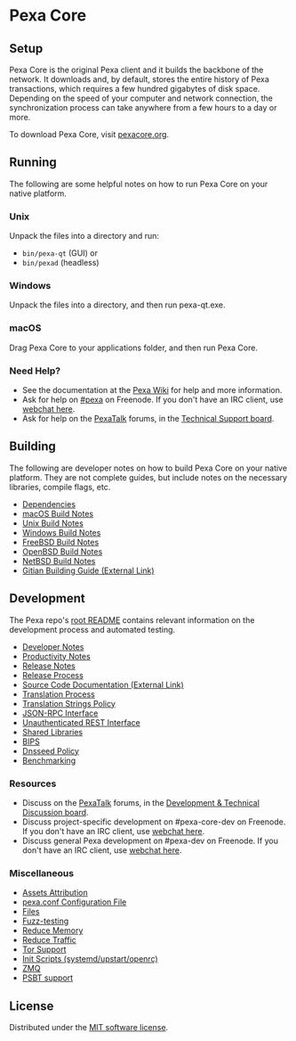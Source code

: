 Pexa Core
=============

Setup
---------------------
Pexa Core is the original Pexa client and it builds the backbone of the network. It downloads and, by default, stores the entire history of Pexa transactions, which requires a few hundred gigabytes of disk space. Depending on the speed of your computer and network connection, the synchronization process can take anywhere from a few hours to a day or more.

To download Pexa Core, visit [pexacore.org](https://pexacore.org/en/download/).

Running
---------------------
The following are some helpful notes on how to run Pexa Core on your native platform.

### Unix

Unpack the files into a directory and run:

- `bin/pexa-qt` (GUI) or
- `bin/pexad` (headless)

### Windows

Unpack the files into a directory, and then run pexa-qt.exe.

### macOS

Drag Pexa Core to your applications folder, and then run Pexa Core.

### Need Help?

* See the documentation at the [Pexa Wiki](https://en.pexa.it/wiki/Main_Page)
for help and more information.
* Ask for help on [#pexa](https://webchat.freenode.net/#pexa) on Freenode. If you don't have an IRC client, use [webchat here](https://webchat.freenode.net/#pexa).
* Ask for help on the [PexaTalk](https://pexatalk.org/) forums, in the [Technical Support board](https://pexatalk.org/index.php?board=4.0).

Building
---------------------
The following are developer notes on how to build Pexa Core on your native platform. They are not complete guides, but include notes on the necessary libraries, compile flags, etc.

- [Dependencies](dependencies.md)
- [macOS Build Notes](build-osx.md)
- [Unix Build Notes](build-unix.md)
- [Windows Build Notes](build-windows.md)
- [FreeBSD Build Notes](build-freebsd.md)
- [OpenBSD Build Notes](build-openbsd.md)
- [NetBSD Build Notes](build-netbsd.md)
- [Gitian Building Guide (External Link)](https://github.com/pexa-core/docs/blob/master/gitian-building.md)

Development
---------------------
The Pexa repo's [root README](/README.md) contains relevant information on the development process and automated testing.

- [Developer Notes](developer-notes.md)
- [Productivity Notes](productivity.md)
- [Release Notes](release-notes.md)
- [Release Process](release-process.md)
- [Source Code Documentation (External Link)](https://doxygen.pexacore.org/)
- [Translation Process](translation_process.md)
- [Translation Strings Policy](translation_strings_policy.md)
- [JSON-RPC Interface](JSON-RPC-interface.md)
- [Unauthenticated REST Interface](REST-interface.md)
- [Shared Libraries](shared-libraries.md)
- [BIPS](bips.md)
- [Dnsseed Policy](dnsseed-policy.md)
- [Benchmarking](benchmarking.md)

### Resources
* Discuss on the [PexaTalk](https://pexatalk.org/) forums, in the [Development & Technical Discussion board](https://pexatalk.org/index.php?board=6.0).
* Discuss project-specific development on #pexa-core-dev on Freenode. If you don't have an IRC client, use [webchat here](https://webchat.freenode.net/#pexa-core-dev).
* Discuss general Pexa development on #pexa-dev on Freenode. If you don't have an IRC client, use [webchat here](https://webchat.freenode.net/#pexa-dev).

### Miscellaneous
- [Assets Attribution](assets-attribution.md)
- [pexa.conf Configuration File](pexa-conf.md)
- [Files](files.md)
- [Fuzz-testing](fuzzing.md)
- [Reduce Memory](reduce-memory.md)
- [Reduce Traffic](reduce-traffic.md)
- [Tor Support](tor.md)
- [Init Scripts (systemd/upstart/openrc)](init.md)
- [ZMQ](zmq.md)
- [PSBT support](psbt.md)

License
---------------------
Distributed under the [MIT software license](/COPYING).
